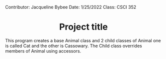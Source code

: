 Contributor: Jacqueline Bybee
Date: 1/25/2022
Class: CSCI 352

<h1 align="center">Project title</h1>

This program creates a base Animal class and 2 child classes of Animal one is called Cat and the other is Cassowary.
The Child class overrides members of Animal using accessors. 
